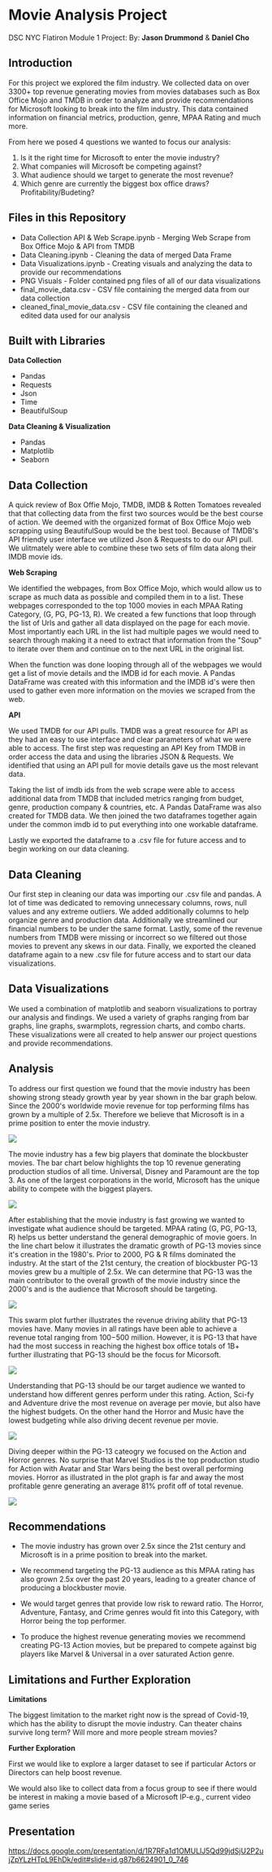 # Movie Analysis Project

DSC NYC Flatiron Module 1 Project:
By: **Jason Drummond** & **Daniel Cho**

## Introduction

For this project we explored the film industry. We collected data on over 3300+ top revenue generating movies from movies databases such as Box Office Mojo and TMDB in order to analyze and provide recommendations for Microsoft looking to break into the film industry. This data contained information on financial metrics, production, genre, MPAA Rating and much more.

From here we posed 4 questions we wanted to focus our analysis:
 1. Is it the right time for Microsoft to enter the movie industry?
 2. What companies will Microsoft be competing against?
 3. What audience should we target to generate the most revenue?
 4. Which genre are currently the biggest box office draws? Profitability/Budeting?
 
## Files in this Repository
 * Data Collection API & Web Scrape.ipynb - Merging Web Scrape from Box Office Mojo & API from TMDB
 * Data Cleaning.ipynb - Cleaning the data of merged Data Frame
 * Data Visualizations.ipynb - Creating visuals and analyzing the data to provide our recommendations
 * PNG Visuals - Folder contained png files of all of our data visualizations
 * final_movie_data.csv - CSV file containing the merged data from our data collection
 * cleaned_final_movie_data.csv - CSV file containing the cleaned and edited data used for our analysis

## Built with Libraries
**Data Collection**
 * Pandas
 * Requests
 * Json
 * Time
 * BeautifulSoup

**Data Cleaning & Visualization**
 * Pandas
 * Matplotlib
 * Seaborn
 
## Data Collection
A quick review of Box Offie Mojo, TMDB, IMDB & Rotten Tomatoes revealed that that collecting data from the first two sources would be the best course of action. We deemed with the organized format of Box Office Mojo web scrapping using BeautifulSoup would be the best tool. Because of TMDB's API friendly user interface we utilized Json & Requests to do our API pull. We ulitmately were able to combine these two sets of film data along their IMDB movie ids.

**Web Scraping**

We identified the webpages, from Box Office Mojo, which would allow us to scrape as much data as possible and compiled them in to a list. These webpages corresponded to the top 1000 movies in each MPAA Rating Category, (G, PG, PG-13, R). We created a few functions that loop through the list of Urls and gather all data displayed on the page for each movie. Most importantly each URL in the list had multiple pages we would need to search through making it a need to extract that information from the "Soup" to iterate over them and continue on to the next URL in the original list.

When the function was done looping through all of the webpages we would get a list of movie details and the IMDB id for each movie. A Pandas DataFrame was created with this information and the IMDB id's were then used to gather even more information on the movies we scraped from the web.

**API**

We used TMDB for our API pulls. TMDB was a great resource for API as they had an easy to use interface and clear parameters of what we were able to access. The first step was requesting an API Key from TMDB in order access the data and using the libraries JSON & Requests. We identified that using an API pull for movie details gave us the most relevant data. 

Taking the list of imdb ids from the web scrape were able to access additional data from TMDB that included metrics ranging from budget, genre, production company & countries, etc. A Pandas DataFrame was also created for TMDB data. We then joined the two dataframes together again under the common imdb id to put everything into one workable dataframe.

Lastly we exported the dataframe to a .csv file for future access and to begin working on our data cleaning.

## Data Cleaning

Our first step in cleaning our data was importing our .csv file and pandas. A lot of time was dedicated to removing unnecessary columns, rows, null values and any extreme outliers. We added additionally columns to help organize genre and production data. Additionally we streamlined our financial numbers to be under the same format. Lastly, some of the revenue numbers from TMDB were missing or incorrect so we filtered out those movies to prevent any skews in our data. Finally, we exported the cleaned dataframe again to a new .csv file for future access and to start our data visualizations.

## Data Visualizations

We used a combination of matplotlib and seaborn visualizations to portray our analysis and findings. We used a variety of graphs ranging from bar graphs, line graphs, swarmplots, regression charts, and combo charts. These visualizations were all created to help answer our project questions and provide recommendations.

## Analysis
To address our first question we found that the movie industry has been showing strong steady growth year by year shown in the bar graph below. Since the 2000's worldwide movie revenue for top performing films has grown by a multiple of 2.5x. Therefore we believe that Microsoft is in a prime position to enter the movie industry.

![](PNG%20Visuals/yearly_movie_revenue_growth.png)

The movie industry has a few big players that dominate the blockbuster movies. The bar chart below highlights the top 10 revenue generating production studios of all time. Universal, Disney and Paramount are the top 3. As one of the largest corporations in the world, Microsoft has the unique ability to compete with the biggest players.

![](PNG%20Visuals/top_revenue_producing_studios_all_movies.png)

After establishing that the movie industry is fast growing we wanted to investigate what audience should be targeted. MPAA rating (G, PG, PG-13, R) helps us better understand the general demographic of movie goers. In the line chart below it illustrates the dramatic growth of PG-13 movies since it's creation in the 1980's. Prior to 2000, PG & R films dominated the industry. At the start of the 21st century, the creation of blockbuster PG-13 movies grew bu a multiple of 2.5x. We can determine that PG-13 was the main contributor to the overall growth of the movie industry since the 2000's and is the audience that Microsoft should be targeting.

![](PNG%20Visuals/Mpaa_Rating_by_year.png)

This swarm plot further illustrates the revenue driving ability that PG-13 movies have. Many movies in all ratings have been able to achieve a revenue total ranging from $100-$500 million. However, it is PG-13 that have had the most success in reaching the highest box office totals of 1B+ further illustrating that PG-13 should be the focus for Micorsoft.

![](PNG%20Visuals/Movie_Rev_by_rating.png)

Understanding that PG-13 should be our target audience we wanted to understand how different genres perform under this rating. Action, Sci-fy and Adventure drive the most revenue on average per movie, but also have the highest budgets. On the other hand the Horror and Music have the lowest budgeting while also driving decent revenue per movie.

![](PNG%20Visuals/Avg_dollar_figs_genre.png)

Diving deeper within the PG-13 cateogry we focused on the Action and Horror genres. No surprise that Marvel Studios is the top production studio for Action with Avatar and Star Wars being the best overall performing movies. Horror as illustrated in the plot graph is far and away the most profitable genre generating an average 81% profit off of total revenue. 

![](PNG%20Visuals/PG13_Analysis.png)

## Recommendations
 * The movie industry has grown over 2.5x since the 21st century and Microsoft is in a prime position to break into the market.
 
 * We recommend targeting the PG-13 audience as this MPAA rating has also grown 2.5x over the past 20 years, leading to a greater chance of producing a blockbuster movie.
 
 * We would target genres that provide low risk to reward ratio. The Horror, Adventure, Fantasy, and Crime genres would fit into this Category, with Horror being the top performer.
 
 * To produce the highest revenue generating movies we recommend creating PG-13 Action movies, but be prepared to compete against big players like Marvel & Universal in a over saturated Action genre.
 
## Limitations and Further Exploration
**Limitations**

The biggest limitation to the market right now is the spread of Covid-19, which has the ability to disrupt the movie industry. Can theater chains survive long term? Will more and more people stream movies?

**Further Exploration**

First we would like to explore a larger dataset to see if particular Actors or Directors can help boost revenue.

We would also like to collect data from a focus group to see if there would be interest in making a movie based of a Microsoft IP-e.g., current video game series

## Presentation 

https://docs.google.com/presentation/d/1R7RFa1d1OMULlJ5Qd99jdSjU2P2ujZpYLzHTpL9EhDk/edit#slide=id.g87b6624901_0_746
